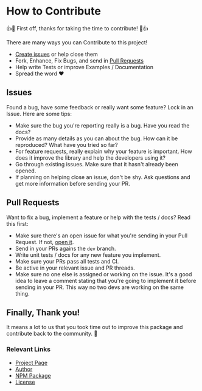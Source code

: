 How to Contribute
=================

:+1::tada: First off, thanks for taking the time to contribute! :tada::+1:


There are many ways you can Contribute to this project!

 - [Create issues][issues] or help close them
 - Fork, Enhance, Fix Bugs, and send in [Pull Requests][pr]
 - Help write Tests or improve Examples / Documentation
 - Spread the word :heart:



## Issues

Found a bug, have some feedback or really want some feature? Lock in an Issue. Here are some tips:

 - Make sure the bug you're reporting really is a bug. Have you read the docs?
 - Provide as many details as you can about the bug. How can it be reproduced? What have you tried so far?
 - For feature requests, really explain why your feature is important. How does it improve the library and help the developers using it?
 - Go through existing issues. Make sure that it hasn't already been opened.
 - If planning on helping close an issue, don't be shy. Ask questions and get more information before sending your PR.



## Pull Requests

Want to fix a bug, implement a feature or help with the tests / docs? Read this first:

 - Make sure there's an open issue for what you're sending in your Pull Request. If not, [open it][issues].
 - Send in your PRs agains the `dev` branch.
 - Write unit tests / docs for any new feature you implement.
 - Make sure your PRs pass all tests and CI.
 - Be active in your relevant issue and PR threads.
 - Make sure no one else is assigned or working on the issue. It's a good idea to leave a comment stating
   that you're going to implement it before sending in your PR. This way no two devs are working on the same
   thing.



## Finally, Thank you!

It means a lot to us that you took time out to improve this package and contribute back to the community. :tada:


### Relevant Links

 - [Project Page][github]
 - [Author][author]
 - [NPM Package][package]
 - [License][license]


  [github]:   https://github.com/angrykoala/yerbamate
  [author]:   https://github.com/angrykoala
  [package]:  https://www.npmjs.com/package/yerbamate
  [license]:  https://github.com/angrykoala/yerbamate/blob/master/LICENSE

  [issues]:   #issues
  [pr]:       #pull-requests
